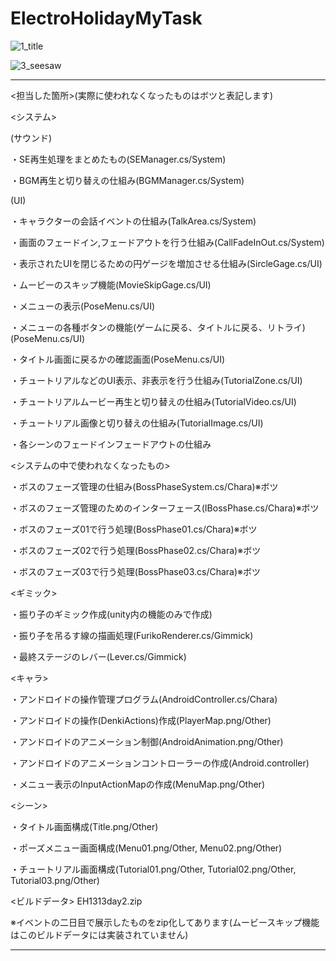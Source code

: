 # ElectroHolidayMyTask
![1_title](https://github.com/Iketerumanato/ElectroHolidayMyTask/assets/74332407/7ede7829-ff2e-4db7-bdd5-a19523806af7)

![3_seesaw](https://github.com/Iketerumanato/ElectroHolidayMyTask/assets/74332407/a480f7e4-e57b-4b3f-b3f8-b58b1a88a510)

----------------------------------------------------------------------------------------------------------------------------
<担当した箇所>(実際に使われなくなったものはボツと表記します)

<システム>

(サウンド)

・SE再生処理をまとめたもの(SEManager.cs/System)

・BGM再生と切り替えの仕組み(BGMManager.cs/System)

(UI)

・キャラクターの会話イベントの仕組み(TalkArea.cs/System)

・画面のフェードイン,フェードアウトを行う仕組み(CallFadeInOut.cs/System)

・表示されたUIを閉じるための円ゲージを増加させる仕組み(SircleGage.cs/UI)

・ムービーのスキップ機能(MovieSkipGage.cs/UI)

・メニューの表示(PoseMenu.cs/UI)

・メニューの各種ボタンの機能(ゲームに戻る、タイトルに戻る、リトライ)(PoseMenu.cs/UI)

・タイトル画面に戻るかの確認画面(PoseMenu.cs/UI)

・チュートリアルなどのUI表示、非表示を行う仕組み(TutorialZone.cs/UI)

・チュートリアルムービー再生と切り替えの仕組み(TutorialVideo.cs/UI)

・チュートリアル画像と切り替えの仕組み(TutorialImage.cs/UI)

・各シーンのフェードインフェードアウトの仕組み

<システムの中で使われなくなったもの>

・ボスのフェーズ管理の仕組み(BossPhaseSystem.cs/Chara)※ボツ

・ボスのフェーズ管理のためのインターフェース(IBossPhase.cs/Chara)※ボツ

・ボスのフェーズ01で行う処理(BossPhase01.cs/Chara)※ボツ

・ボスのフェーズ02で行う処理(BossPhase02.cs/Chara)※ボツ

・ボスのフェーズ03で行う処理(BossPhase03.cs/Chara)※ボツ

<ギミック>

・振り子のギミック作成(unity内の機能のみで作成)

・振り子を吊るす線の描画処理(FurikoRenderer.cs/Gimmick)

・最終ステージのレバー(Lever.cs/Gimmick)

<キャラ>

・アンドロイドの操作管理プログラム(AndroidController.cs/Chara)

・アンドロイドの操作(DenkiActions)作成(PlayerMap.png/Other)

・アンドロイドのアニメーション制御(AndroidAnimation.png/Other)

・アンドロイドのアニメーションコントローラーの作成(Android.controller)

・メニュー表示のInputActionMapの作成(MenuMap.png/Other)

<シーン>

・タイトル画面構成(Title.png/Other)

・ポーズメニュー画面構成(Menu01.png/Other, Menu02.png/Other)

・チュートリアル画面構成(Tutorial01.png/Other, Tutorial02.png/Other, Tutorial03.png/Other)

<ビルドデータ>
EH1313day2.zip

※イベントの二日目で展示したものをzip化してあります(ムービースキップ機能はこのビルドデータには実装されていません)

----------------------------------------------------------------------------------------------------------------------------
